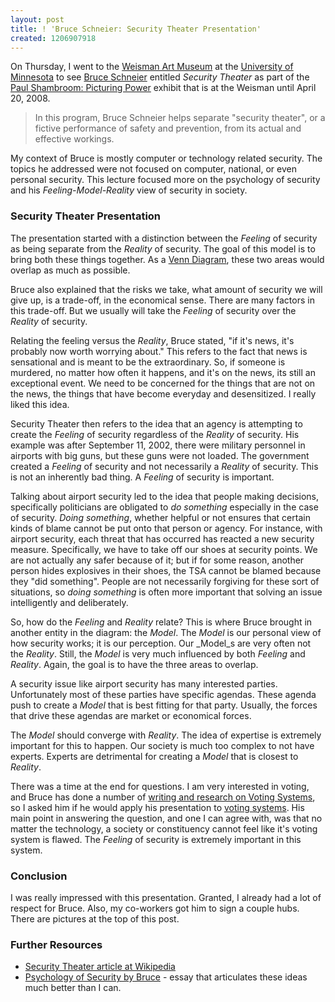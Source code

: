 ```yaml
---
layout: post
title: ! 'Bruce Schneier: Security Theater Presentation'
created: 1206907918
---
```


On Thursday, I went to the [Weisman Art Museum](http://www.weisman.umn.edu/ "Weisman Art Museum") at the [University of Minnesota](http://umn.edu "University of Minnesota") to see [Bruce Schneier](http://www.schneier.com/ "Bruce Schneier") entitled _Security Theater_ as part of the [Paul Shambroom: Picturing Power](http://www.weisman.umn.edu/exhibits/Shambroom/ "Paul Shambroom: Picturing Power") exhibit that is at the Weisman until April 20, 2008.

> In this program, Bruce Schneier helps separate "security theater", or a fictive performance of safety and prevention, from its actual and effective workings.

My context of Bruce is mostly computer or technology related security.  The topics he addressed were not focused on computer, national, or even personal security.  This lecture focused more on the psychology of security and his _Feeling-Model-Reality_ view of security in society.

### Security Theater Presentation

The presentation started with a distinction between the _Feeling_ of security as being separate from the _Reality_ of security.  The goal of this model is to bring both these things together.  As a [Venn Diagram](http://en.wikipedia.org/wiki/Venn_diagram "Wikipedia: Venn Diagram"), these two areas would overlap as much as possible.

Bruce also explained that the risks we take, what amount of security we will give up, is a trade-off, in the economical sense.  There are many factors in this trade-off.  But we usually will take the _Feeling_ of security over the _Reality_ of security.

Relating the feeling versus the _Reality_, Bruce stated, "if it's news, it's probably now worth worrying about."  This refers to the fact that news is sensational and is meant to be the extraordinary.  So, if someone is murdered, no matter how often it happens, and it's on the news, its still an exceptional event.  We need to be concerned for the things that are not on the news, the things that have become everyday and desensitized.  I really liked this idea.

Security Theater then refers to the idea that an agency is attempting to create the _Feeling_ of security regardless of the _Reality_ of security.  His example was after September 11, 2002, there were military personnel in airports with big guns, but these guns were not loaded.  The government created a _Feeling_ of security and not necessarily a _Reality_ of security.  This is not an inherently bad thing.  A _Feeling_ of security is important.

Talking about airport security led to the idea that people making decisions, specifically politicians are obligated to _do something_ especially in the case of security.  _Doing something_, whether helpful or not ensures that certain kinds of blame cannot be put onto that person or agency.  For instance, with airport security, each threat that has occurred has reacted a new security measure.  Specifically, we have to take off our shoes at security points.  We are not actually any safer because of it; but if for some reason, another person hides explosives in their shoes, the TSA cannot be blamed because they "did something".  People are not necessarily forgiving for these sort of situations, so _doing something_ is often more important that solving an issue intelligently and deliberately.

So, how do the _Feeling_ and _Reality_ relate?  This is where Bruce brought in another entity in the diagram: the _Model_.  The _Model_ is our personal view of how security works; it is our perception.  Our _Model_s are very often not the _Reality_.  Still, the _Model_ is very much influenced by both _Feeling_ and _Reality_.  Again, the goal is to have the three areas to overlap.

A security issue like airport security has many interested parties.  Unfortunately most of these parties have specific agendas.  These agenda push to create a _Model_ that is best fitting for that party.  Usually, the forces that drive these agendas are market or economical forces.

The _Model_ should converge with _Reality_.  The idea of expertise is extremely important for this to happen.  Our society is much too complex to not have experts.  Experts are detrimental for creating a _Model_ that is closest to _Reality_.

There was a time at the end for questions.  I am very interested in voting,  and Bruce has done a number of [writing and research on Voting Systems](http://www.google.com/search?hl=en&amp;client=firefox-a&amp;rls=org.mozilla%3Aen-US%3Aofficial&amp;hs=8ff&amp;q=bruce+schneier+voting&amp;btnG=Search "Google Search: Bruce Schneier Voting"), so I asked him if he would apply his presentation to [voting systems](http://en.wikipedia.org/wiki/Voting_system " Wikipedia: Voting Systems").  His main point in answering the question, and one I can agree with, was that no matter the technology, a society or constituency cannot feel like it's voting system is flawed.  The _Feeling_ of security is extremely important in this system.

### Conclusion

I was really impressed with this presentation.  Granted, I already had a lot of respect for Bruce.  Also, my co-workers got him to sign a couple hubs.  There are pictures at the top of this post.

### Further Resources 

* [Security Theater article at Wikipedia](http://en.wikipedia.org/wiki/Security_theater "Wikipedia: Security Theater")
* [Psychology of Security by Bruce](http://www.schneier.com/essay-155.html "Psychology of Security by Bruce Schneier") - essay that articulates these ideas much better than I can.
